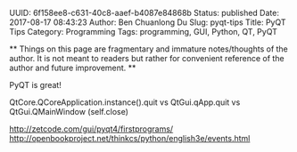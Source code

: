 UUID: 6f158ee8-c631-40c8-aaef-b4087e84868b
Status: published
Date: 2017-08-17 08:43:23
Author: Ben Chuanlong Du
Slug: pyqt-tips
Title: PyQT Tips
Category: Programming
Tags: programming, GUI, Python, QT, PyQT

**
Things on this page are
fragmentary and immature notes/thoughts of the author.
It is not meant to readers
but rather for convenient reference of the author and future improvement.
**

PyQT is great!

QtCore.QCoreApplication.instance().quit vs QtGui.qApp.quit vs QtGui.QMainWindow (self.close)

http://zetcode.com/gui/pyqt4/firstprograms/
http://openbookproject.net/thinkcs/python/english3e/events.html 
